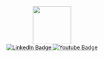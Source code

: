 <div id='header' align='center'>
  <img src='https://media.giphy.com/media/ksE9feSa2b4V2GYwY4/giphy.gif' width=100 height=100/>
  <div id="badges">
  <a href="https://vk.com/keenarcher">
    <img src="https://img.shields.io/badge/-vk-blue?style=for-the-badge&logo=youtube&logoColor=white" alt="LinkedIn Badge"/>
  </a>
  <a href="https://web.telegram.org/rus_tropicboy">
    <img src="https://img.shields.io/badge/-Telegram-lightgrey?style=for-the-badge&logo=youtube&logoColor=white" alt="Youtube Badge"/>
  </a>
</div>
</div>

